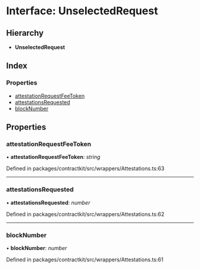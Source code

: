 # Interface: UnselectedRequest

## Hierarchy

* **UnselectedRequest**

## Index

### Properties

* [attestationRequestFeeToken](_wrappers_attestations_.unselectedrequest.md#attestationrequestfeetoken)
* [attestationsRequested](_wrappers_attestations_.unselectedrequest.md#attestationsrequested)
* [blockNumber](_wrappers_attestations_.unselectedrequest.md#blocknumber)

## Properties

###  attestationRequestFeeToken

• **attestationRequestFeeToken**: *string*

Defined in packages/contractkit/src/wrappers/Attestations.ts:63

___

###  attestationsRequested

• **attestationsRequested**: *number*

Defined in packages/contractkit/src/wrappers/Attestations.ts:62

___

###  blockNumber

• **blockNumber**: *number*

Defined in packages/contractkit/src/wrappers/Attestations.ts:61
